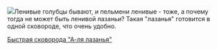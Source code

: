 <!--2025-07-30 07:32:56-->
<div class="yb">
  <div class="rss povarenok"><a href="https://www.povarenok.ru/recipes/show/182956/"><img src="https://www.povarenok.ru/data/cache/2025jul/29/02/3185857_63440-640x480.jpg"></a>Ленивые голубцы бывают, и пельмени ленивые - тоже, а почему тогда не может быть ленивой лазаньи? Такая &quot;лазанья&quot; готовится в одной сковороде, что очень удобно. <p class="titl"><a href="https://www.povarenok.ru/recipes/show/182956/">Быстрая сковорода "А-ля лазанья"</a></p></div>
</div>
